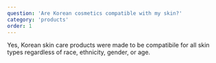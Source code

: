 ```yaml
---
question: 'Are Korean cosmetics compatible with my skin?'
category: 'products'    
order: 1
---
```


Yes, Korean skin care products were made to be compatibile for all skin types regardless of race, ethnicity, gender, or age.
